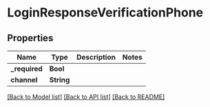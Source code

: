# LoginResponseVerificationPhone

## Properties
Name | Type | Description | Notes
------------ | ------------- | ------------- | -------------
**_required** | **Bool** |  | 
**channel** | **String** |  | 

[[Back to Model list]](../README.md#documentation-for-models) [[Back to API list]](../README.md#documentation-for-api-endpoints) [[Back to README]](../README.md)


